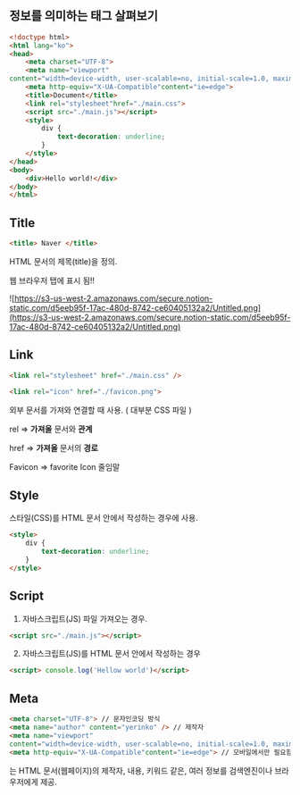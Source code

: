 ## 정보를 의미하는 태그 살펴보기

```html
<!doctype html>
<html lang="ko">
<head>
    <meta charset="UTF-8">
    <meta name="viewport"
content="width=device-width, user-scalable=no, initial-scale=1.0, maximum-scale=1.0, minimum-scale=1.0">
    <meta http-equiv="X-UA-Compatible"content="ie=edge">
    <title>Document</title>
    <link rel="stylesheet"href="./main.css">
    <script src="./main.js"></script>
    <style>
        div {
            text-decoration: underline;
        }
    </style>
</head>
<body>
    <div>Hello world!</div>
</body>
</html>
```

## Title

```html
<title> Naver </title>
```

HTML 문서의 제목(title)을 정의.

웹 브라우저 탭에 표시 됨!!

![https://s3-us-west-2.amazonaws.com/secure.notion-static.com/d5eeb95f-17ac-480d-8742-ce60405132a2/Untitled.png](https://s3-us-west-2.amazonaws.com/secure.notion-static.com/d5eeb95f-17ac-480d-8742-ce60405132a2/Untitled.png)

## Link

```html
<link rel="stylesheet" href="./main.css" />

<link rel="icon" href="./favicon.png">
```

외부 문서를 가져와 연결할 때 사용. ( 대부분 CSS 파일 )

rel ⇒ **가져올** 문서와 **관계**

href ⇒ **가져올** 문서의 **경로**

Favicon ⇒ favorite Icon 줄임말 

## Style

스타일(CSS)를 HTML 문서 안에서 작성하는 경우에 사용.

```html
<style>
    div {
        text-decoration: underline;
    }
</style>
```

## Script

1. 자바스크립트(JS) 파일 가져오는 경우.

```html
<script src="./main.js"></script>
```

2. 자바스크립트(JS)를 HTML 문서 안에서 작성하는 경우

```html
<script> console.log('Hellow world')</script>
```

## Meta

```html
<meta charset="UTF-8"> // 문자인코딩 방식
<meta name="author" content="yerinko" /> // 제작자
<meta name="viewport"
content="width=device-width, user-scalable=no, initial-scale=1.0, maximum-scale=1.0, minimum-scale=1.0">
<meta http-equiv="X-UA-Compatible"content="ie=edge"> // 모바일에서만 필요함
```

<meta/>는 HTML 문서(웹페이지)의 제작자, 내용, 키워드 같은, 여러 정보를 검색엔진이나 브라우저에게 제공.